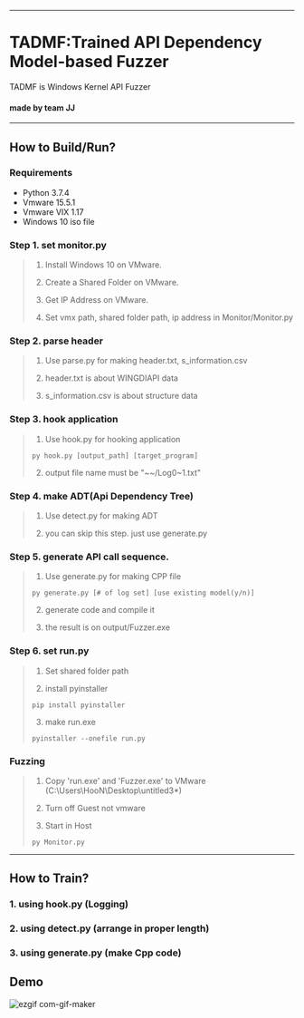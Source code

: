 - - -
# TADMF:Trained API Dependency Model-based Fuzzer
TADMF is Windows Kernel API Fuzzer
#### made by team JJ
- - -


## How to Build/Run?

### Requirements
- Python 3.7.4
- Vmware 15.5.1
- Vmware VIX 1.17
- Windows 10 iso file

### Step 1. set monitor.py
>1. Install Windows 10 on VMware.
>
>2. Create a Shared Folder on VMware.
>
>3. Get IP Address on VMware.
>
>4. Set vmx path, shared folder path, ip address in Monitor/Monitor.py

### Step 2. parse header
>1. Use parse.py for making header.txt, s_information.csv 
>
>2. header.txt is about WINGDIAPI data
>
>3. s_information.csv is about structure data

### Step 3. hook application
>1. Use hook.py for hooking application
>
><pre><code>py hook.py [output_path] [target_program] </code></pre>
>
>2. output file name must be "~~/Log0~1.txt"


### Step 4. make ADT(Api Dependency Tree)
>1. Use detect.py for making ADT
>
>2. you can skip this step. just use generate.py

### Step 5. generate API call sequence.
>1. Use generate.py for making CPP file<br>
>
><pre><code>py generate.py [# of log set] [use existing model(y/n)]</code></pre>
>
>2. generate code and compile it
>
>3. the result is on output/Fuzzer.exe


### Step 6. set run.py
>1. Set shared folder path
>
>2. install pyinstaller
><pre><code>pip install pyinstaller</code></pre>
>
>3. make run.exe
><pre><code>pyinstaller --onefile run.py</code></pre>

### Fuzzing
>1. Copy 'run.exe' and 'Fuzzer.exe' to VMware (C:\Users\HooN\Desktop\untitled3\*)
>
>2. Turn off Guest not vmware
>
>3. Start in Host
><pre><code>py Monitor.py</code></pre>

- - -

## How to Train?

### 1. using hook.py (Logging)
### 2. using detect.py (arrange in proper length)
### 3. using generate.py (make Cpp code)


## Demo

![ezgif com-gif-maker](https://user-images.githubusercontent.com/49066484/157182906-436295b2-0552-4fa8-bcb4-4d91cd3c5499.gif)

